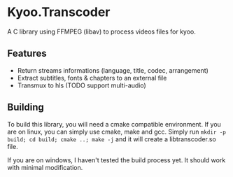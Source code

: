 # Kyoo.Transcoder

A C library using FFMPEG (libav) to process videos files for kyoo.

## Features
 - Return streams informations (language, title, codec, arrangement)
 - Extract subtitles, fonts & chapters to an external file
 - Transmux to hls (TODO support multi-audio)

## Building

To build this library, you will need a cmake compatible environment. If you are on linux, you can simply use cmake, make and gcc.
Simply run ```mkdir -p build; cd build; cmake ..; make -j``` and it will create a libtranscoder.so file.

If you are on windows, I haven't tested the build process yet. It should work with minimal modification.
